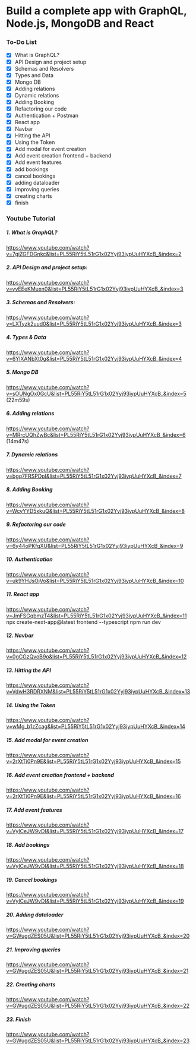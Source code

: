 # Build a complete app with GraphQL, Node.js, MongoDB and React

### To-Do List
- [x] What is GraphQL?
- [x] API Design and project setup
- [x] Schemas and Resolvers
- [x] Types and Data
- [x] Mongo DB
- [x] Adding relations
- [x] Dynamic relations
- [x] Adding Booking
- [x] Refactoring our code
- [x] Authentication + Postman
- [x] React app
- [x] Navbar
- [x] Hitting the API
- [x] Using the Token
- [x] Add modal for event creation
- [x] Add event creation frontend + backend
- [x] Add event features
- [x] add bookings
- [x] cancel bookings
- [x] adding dataloader
- [x] improving queries
- [x] creating charts
- [x] finish

### Youtube Tutorial

##### 1. What is GraphQL?
https://www.youtube.com/watch?v=7giZGFDGnkc&list=PL55RiY5tL51rG1x02Yyj93iypUuHYXcB_&index=2

##### 2. API Design and project setup:
https://www.youtube.com/watch?v=yvEEeKMuxn0&list=PL55RiY5tL51rG1x02Yyj93iypUuHYXcB_&index=3

##### 3. Schemas and Resolvers:
https://www.youtube.com/watch?v=LXTyzk2uud0&list=PL55RiY5tL51rG1x02Yyj93iypUuHYXcB_&index=3

##### 4. Types & Data
https://www.youtube.com/watch?v=6YlXANbXt0g&list=PL55RiY5tL51rG1x02Yyj93iypUuHYXcB_&index=4

##### 5. Mongo DB
https://www.youtube.com/watch?v=sOUNgOx0GcU&list=PL55RiY5tL51rG1x02Yyj93iypUuHYXcB_&index=5 (22m59s)

##### 6. Adding relations
https://www.youtube.com/watch?v=MRrcUQhZwBc&list=PL55RiY5tL51rG1x02Yyj93iypUuHYXcB_&index=6 (14m47s)

##### 7. Dynamic relations
https://www.youtube.com/watch?v=bgq7FRSPDpI&list=PL55RiY5tL51rG1x02Yyj93iypUuHYXcB_&index=7

##### 8. Adding Booking
https://www.youtube.com/watch?v=WcyYYD5xkuQ&list=PL55RiY5tL51rG1x02Yyj93iypUuHYXcB_&index=8

##### 9. Refactoring our code
https://www.youtube.com/watch?v=6y44oPKfqXU&list=PL55RiY5tL51rG1x02Yyj93iypUuHYXcB_&index=9

##### 10. Authentication
https://www.youtube.com/watch?v=uk9YHJsOjVo&list=PL55RiY5tL51rG1x02Yyj93iypUuHYXcB_&index=10

##### 11. React app
https://www.youtube.com/watch?v=JmFSGqbmzT4&list=PL55RiY5tL51rG1x02Yyj93iypUuHYXcB_&index=11
npx create-next-app@latest frontend --typescript
npm run dev

##### 12. Navbar
https://www.youtube.com/watch?v=0gCGzQvoB9o&list=PL55RiY5tL51rG1x02Yyj93iypUuHYXcB_&index=12

##### 13. Hitting the API
https://www.youtube.com/watch?v=VdwH3RDRXNM&list=PL55RiY5tL51rG1x02Yyj93iypUuHYXcB_&index=13

##### 14. Using the Token
https://www.youtube.com/watch?v=wMg_b1zZcag&list=PL55RiY5tL51rG1x02Yyj93iypUuHYXcB_&index=14

##### 15. Add modal for event creation
https://www.youtube.com/watch?v=2rXtTi0Pn9E&list=PL55RiY5tL51rG1x02Yyj93iypUuHYXcB_&index=15

##### 16. Add event creation frontend + backend
https://www.youtube.com/watch?v=2rXtTi0Pn9E&list=PL55RiY5tL51rG1x02Yyj93iypUuHYXcB_&index=16

##### 17. Add event features
https://www.youtube.com/watch?v=VyICeJW9vDI&list=PL55RiY5tL51rG1x02Yyj93iypUuHYXcB_&index=17

##### 18. Add bookings
https://www.youtube.com/watch?v=VyICeJW9vDI&list=PL55RiY5tL51rG1x02Yyj93iypUuHYXcB_&index=18

##### 19. Cancel bookings
https://www.youtube.com/watch?v=VyICeJW9vDI&list=PL55RiY5tL51rG1x02Yyj93iypUuHYXcB_&index=19

##### 20. Adding dataloader
https://www.youtube.com/watch?v=GWugdZES05U&list=PL55RiY5tL51rG1x02Yyj93iypUuHYXcB_&index=20

##### 21. Improving queries
https://www.youtube.com/watch?v=GWugdZES05U&list=PL55RiY5tL51rG1x02Yyj93iypUuHYXcB_&index=21

##### 22. Creating charts
https://www.youtube.com/watch?v=GWugdZES05U&list=PL55RiY5tL51rG1x02Yyj93iypUuHYXcB_&index=22

##### 23. Finish
https://www.youtube.com/watch?v=GWugdZES05U&list=PL55RiY5tL51rG1x02Yyj93iypUuHYXcB_&index=23


